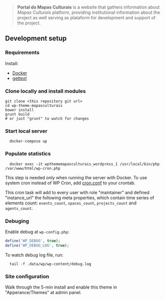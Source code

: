 > **Portal do Mapas Culturais** is a website that gathers information about *Mapas Culturais* platform, providing institutional information about the project as well serving as plataform for development and support of the project.


## Development setup

### Requirements

Install:

* [Docker](https://www.docker.com/)
* [gettext](https://www.gnu.org/software/gettext/)


### Clone locally and install modules

```
git clone <this repository git url>
cd wp-theme-mapasculturais
bower install
grunt build
# or just "grunt" to watch for changes
```

### Start local server

```shell
  docker-compose up
```

### Populate statistics

```
  docker exec -it wpthememapasculturais_wordpress_1 /usr/local/bin/php /var/www/html/wp-cron.php
```

This step is needed only when running the server with Docker. To use system cron instead of WP Cron, add [cron.conf](cron.conf) to your crontab.

This cron task will add to every user with role "maintainer" and defined "instance_url" the following meta properties, which contain time series of elements count: `events_count`, `spaces_count`, `projects_count` and `agents_count`.

### Debuging

Enable debug at `wp-config.php`:

```php
define('WP_DEBUG', true);
define('WP_DEBUG_LOG', true);
```

To watch debug log file, run:

```shell
  tail -f .data/wp/wp-content/debug.log
```

### Site configuration

Walk through the 5-min install and enable this theme in "Apperance/Themes" at admin panel.
